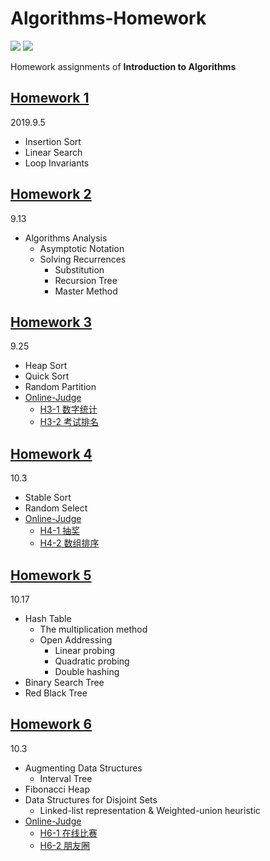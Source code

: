 # Algorithms-Homework
[![](https://img.shields.io/badge/Homework-@lyc0930-informational.svg?style=flat)](https://github.com/lyc0930) ![](https://img.shields.io/badge/USTC-2019Fall-critical.svg?style=flat)

Homework assignments of **Introduction to Algorithms**

## [Homework 1](https://github.com/lyc0930/Algorithms-Homework/tree/master/Homework1)
2019.9.5
- Insertion Sort
- Linear Search
- Loop Invariants

## [Homework 2](https://github.com/lyc0930/Algorithms-Homework/tree/master/Homework2)
9.13
- Algorithms Analysis
    - Asymptotic Notation
    - Solving Recurrences
        - Substitution
        - Recursion Tree
        - Master Method

## [Homework 3](https://github.com/lyc0930/Algorithms-Homework/tree/master/Homework3)
9.25
- Heap Sort
- Quick Sort
- Random Partition
- [Online-Judge](https://github.com/lyc0930/Online-Judge)
    - [H3-1 数字统计](https://202.38.86.171/problem/H3-1)
    - [H3-2 考试排名](https://202.38.86.171/problem/H3-2)

## [Homework 4](https://github.com/lyc0930/Algorithms-Homework/tree/master/Homework4)
10.3
- Stable Sort
- Random Select
- [Online-Judge](https://github.com/lyc0930/Online-Judge)
    - [H4-1 抽奖](https://202.38.86.171/problem/H4-1)
    - [H4-2 数组排序](https://202.38.86.171/problem/H4-2)

## [Homework 5](https://github.com/lyc0930/Algorithms-Homework/tree/master/Homework5)
10.17
- Hash Table
    - The multiplication method
    - Open Addressing
        - Linear probing
        - Quadratic probing
        - Double hashing
- Binary Search Tree
- Red Black Tree

## [Homework 6](https://github.com/lyc0930/Algorithms-Homework/tree/master/Homework6)
10.3
- Augmenting Data Structures
    - Interval Tree
- Fibonacci Heap
- Data Structures for Disjoint Sets
    - Linked-list representation & Weighted-union heuristic
- [Online-Judge](https://github.com/lyc0930/Online-Judge)
    - [H6-1 在线比赛](https://202.38.86.171/problem/H6-1)
    - [H6-2 朋友圈](https://202.38.86.171/problem/H6-2)
